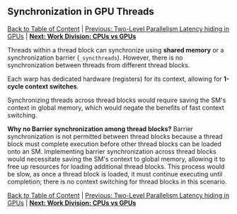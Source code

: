 ## Synchronization in GPU Threads
[Back to Table of Content](../../Readme.md) | [Previous: Two-Level Parallelism Latency hiding in GPUs](6.two_level_parallelism.md) | **[Next: Work Division: CPUs vs GPUs](8.work_division.md)**

Threads within a thread block can synchronize using **shared memory** or a synchronization barrier (`_syncthreads`). However, there is no synchronization between threads from different thread blocks.

Each warp has dedicated hardware (registers) for its context, allowing for **1-cycle context switches**. 

Synchronizing threads across thread blocks would require saving the SM's context in global memory, which would negate the benefits of fast context switching.

**Why no Barrier synchronization among thread blocks?**
Barrier synchronization is not permitted between thread blocks because a thread block must complete execution before other thread blocks can be loaded onto an SM. Implementing barrier synchronization across thread blocks would necessitate saving the SM's context to global memory, allowing it to free up resources for loading additional thread blocks. This process would be slow, as once a thread block is loaded, it must continue executing until completion; there is no context switching for thread blocks in this scenario.

[Back to Table of Content](../../Readme.md) | [Previous: Two-Level Parallelism Latency hiding in GPUs](6.two_level_parallelism.md) | **[Next: Work Division: CPUs vs GPUs](8.work_division.md)**